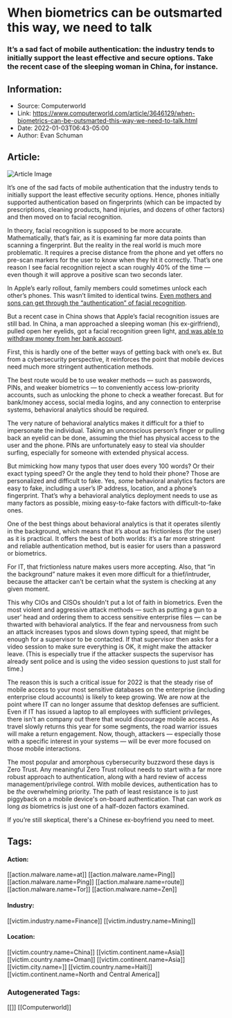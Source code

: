 # When biometrics can be outsmarted this way, we need to talk
### It’s a sad fact of mobile authentication: the industry tends to initially support the least effective and secure options. Take the recent case of the sleeping woman in China, for instance.

## Information:
+ Source: Computerworld
+ Link: https://www.computerworld.com/article/3646129/when-biometrics-can-be-outsmarted-this-way-we-need-to-talk.html
+ Date: 2022-01-03T06:43-05:00
+ Author: Evan Schuman


## Article:
![Article Image](https://images.idgesg.net/images/article/2020/01/cso_nw_digital_identity_security_authentication_access_by_metamorworks_gettyimages-1176067266-100826768-large.jpg?auto=webp&quality=85,70)

It’s one of the sad facts of mobile authentication that the industry tends to initially support the least effective security options. Hence, phones initially supported authentication based on fingerprints (which can be impacted by prescriptions, cleaning products, hand injuries, and dozens of other factors) and then moved on to facial recognition. 

In theory, facial recognition is supposed to be more accurate. Mathematically, that’s fair, as it is examining far more data points than scanning a fingerprint. But the reality in the real world is much more problematic. It requires a precise distance from the phone and yet offers no pre-scan markers for the user to know when they hit it correctly. That’s one reason I see facial recognition reject a scan roughly 40% of the time — even though it will approve a positive scan two seconds later.

In Apple’s early rollout, family members could sometimes unlock each other’s phones. This wasn’t limited to identical twins. [Even mothers and sons can get through the “authentication” of facial recognition](https://www.wired.com/story/10-year-old-face-id-unlocks-mothers-iphone-x/). 

But a recent case in China shows that Apple’s facial recognition issues are still bad. In China, a man approached a sleeping woman (his ex-girlfriend), pulled open her eyelids, got a facial recognition green light, [and was able to withdraw money from her bank account](https://www.vice.com/en/article/epxzja/facial-recognition-theft-alipay-china).

First, this is hardly one of the better ways of getting back with one’s ex. But from a cybersecurity perspective, it reinforces the point that mobile devices need much more stringent authentication methods. 

The best route would be to use weaker methods — such as passwords, PINs, and weaker biometrics — to conveniently access low-priority accounts, such as unlocking the phone to check a weather forecast. But for bank/money access, social media logins, and any connection to enterprise systems, behavioral analytics should be required.

The very nature of behavioral analytics makes it difficult for a thief to impersonate the individual. Taking an unconscious person’s finger or pulling back an eyelid can be done, assuming the thief has physical access to the user and the phone. PINs are unfortunately easy to steal via shoulder surfing, especially for someone with extended physical access.

But mimicking how many typos that user does every 100 words? Or their exact typing speed? Or the angle they tend to hold their phone? Those are personalized and difficult to fake. Yes, *some* behavioral analytics factors are easy to fake, including a user’s IP address, location, and a phone’s fingerprint. That’s why a behavioral analytics deployment needs to use as many factors as possible, mixing easy-to-fake factors with difficult-to-fake ones. 

One of the best things about behavioral analytics is that it operates silently in the background, which means that it’s about as frictionless (for the user) as it is practical. It offers the best of both worlds: it’s a far more stringent and reliable authentication method, but is easier for users than a password or biometrics. 

For IT, that frictionless nature makes users more accepting. Also, that “in the background” nature makes it even more difficult for a thief/intruder, because the attacker can't be certain what the system is checking at any given moment. 

This why CIOs and CISOs shouldn't put a lot of faith in biometrics. Even the most violent and aggressive attack methods — such as putting a gun to a user’ head and ordering them to access sensitive enterprise files — can be thwarted with behavioral analytics. If the fear and nervousness from such an attack increases typos and slows down typing speed, that might be enough for a supervisor to be contacted. If that supervisor then asks for a video session to make sure everything is OK, it might make the attacker leave. (This is especially true if the attacker suspects the supervisor has already sent police and is using the video session questions to just stall for time.)

The reason this is such a critical issue for 2022 is that the steady rise of mobile access to your most sensitive databases on the enterprise (including enterprise cloud accounts) is likely to keep growing. We are now at the point where IT can no longer assume that desktop defenses are sufficient. Even if IT has issued a laptop to all employees with sufficient privileges, there isn't an company out there that would discourage mobile access. As travel slowly returns this year for some segments, the road warrior issues will make a return engagement. Now, though, attackers — especially those with a specific interest in your systems — will be ever more focused on those mobile interactions.

The most popular and amorphous cybersecurity buzzword these days is Zero Trust. Any meaningful Zero Trust rollout needs to start with a far more robust approach to authentication, along with a hard review of access management/privilege control. With mobile devices, authentication has to be *the* overwhelming priority. The path of least resistance is to just piggyback on a mobile device's on-board authentication. That can work *as* long *as* biometrics is just one of a half-dozen factors examined.

 If you’re still skeptical, there's a Chinese ex-boyfriend you need to meet.





## Tags:

#### Action:
[[action.malware.name=at]] [[action.malware.name=Ping]] [[action.malware.name=Ping]] [[action.malware.name=route]] [[action.malware.name=Tor]] [[action.malware.name=Zen]]

#### Industry:
[[victim.industry.name=Finance]] [[victim.industry.name=Mining]]

#### Location:
[[victim.country.name=China]] [[victim.continent.name=Asia]] [[victim.country.name=Oman]] [[victim.continent.name=Asia]] [[victim.city.name=]] [[victim.country.name=Haiti]] [[victim.continent.name=North and Central America]]

### Autogenerated Tags:
[[]] [[Computerworld]]

